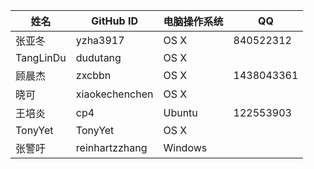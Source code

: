  姓名 | GitHub ID | 电脑操作系统 | QQ
 ---- | ---- | ---- | ---
 张亚冬 | yzha3917 | OS X | 840522312
TangLinDu | dudutang | OS X |
顾晨杰 | zxcbbn | OS X | 1438043361
晓可 | xiaokechenchen | OS X | 
王培炎 | cp4 | Ubuntu | 122553903
TonyYet | TonyYet | OS X | 
张警吁 | reinhartzzhang | Windows | 
